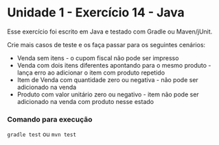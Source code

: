 # Unidade 1 - Exercício 14 - Java
Esse exercício foi escrito em Java e testado com Gradle ou Maven/jUnit.

Crie mais casos de teste e os faça passar para os seguintes cenários:

 - Venda sem itens - o cupom fiscal não pode ser impresso
 - Venda com dois itens diferentes apontando para o mesmo produto - lança erro ao adicionar o item com produto repetido
 - Item de Venda com quantidade zero ou negativa - não pode ser adicionado na venda
 - Produto com valor unitário zero ou negativo - item não pode ser adicionado na venda com produto nesse estado

### Comando para execução
`gradle test`
ou
`mvn test`
